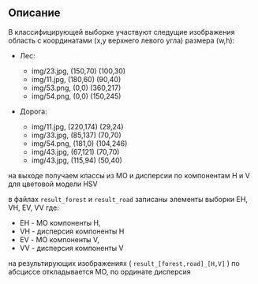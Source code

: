 ## Описание
В классифицирующей выборке участвуют следущие изображения
область с координатами (x,y верхнего левого угла) размера (w,h):

- Лес:
    - img/23.jpg, (150,70) (100,30)
    - img/11.jpg, (180,60) (90,40)
    - img/53.png, (0,0)    (360,217)
    - img/54.png, (0,0)    (150,245)
            
- Дорога:
    - img/11.jpg, (220,174) (29,24) 
    - img/33.jpg, (85,137)  (70,70) 
    - img/54.png, (181,0)   (104,246) 
    - img/43.jpg, (67,121)  (70,70)
    - img/43.jpg, (115,94)  (50,40) 

на выходе получаем классы из МО и дисперсии по компонентам H и V для цветовой
модели HSV

в файлах `result_forest` и `result_road` записаны элементы выборки EH, VH, EV, VV
где:
- EH - МО компоненты H,
- VH - дисперсия компоненты H
- EV - МО компоненты V,
- VV - дисперсия компоненты V

на результирующих изображениях ( `result_[forest,road]_[H,V]` ) по абсциссе откладывается МО, по ординате
дисперсия

